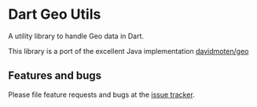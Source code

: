 # Dart Geo Utils

A utility library to handle Geo data in Dart.

This library is a port of the excellent Java implementation [davidmoten/geo](https://github.com/davidmoten/geo)

## Features and bugs

Please file feature requests and bugs at the [issue tracker][tracker].

[tracker]: http://example.com/issues/replaceme
